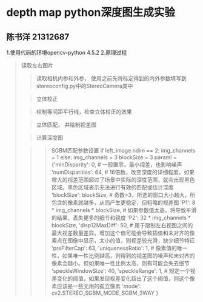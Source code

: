 # depth map python深度图生成实验
## 陈书洋 21312687
1.使用代码的环境opencv-python 4.5.2
2.原理过程
> 读取左右图片
> 
>> 读取相机内参和外参， 使用之前先将标定得到的内外参数填写到stereoconfig.py中的StereoCamera类中
>
>> 立体校正
>
>> 绘制等间距平行线，检查立体校正的效果
>
>> 立体匹配， 并绘制视差图
>
>>  计算深度图
>
>>> SGBM匹配参数设置
    if left_image.ndim == 2:
        img_channels = 1
    else:
        img_channels = 3
    blockSize = 3
    paraml = {'minDisparity': 0,       # 一般置零，最小视差，也影响噪声
              'numDisparities': 64,    # 16倍数，改变深度的详细程度，如果增大的视差范围超过了场景中实际的深度范围，就会出现黑色区域。黑色区域表示无法进行有效的匹配或估计深度
              'blockSize': blockSize,  # 奇数>3，所选的窗口大小越大，所包含的像素就越多，从而产生更稳定，但粗略的视差图
              'P1': 8 * img_channels * blockSize,  # 如果参数值太高，将导致平滑的结果，丢失更多的细节和锐度
              'P2': 32 * img_channels * blockSize,
              'disp12MaxDiff': 50,      # 用于限制左右视图之间的最大视差数量差异。增加这个值可能会导致插值和未对齐的像素点在图像中显示，太小的值，则视差较光滑，缺少细节特征
              'preFilterCap': 63,
              'uniquenessRatio': 1,   # 像素值的唯一性，如果唯一性比例越高，则得到的视差图的噪声和未对齐的像素会越小。但如果唯一性比例太高，则有可能会失去细节
              'speckleWindowSize': 40,
              'speckleRange': 1,       # 规定一个视差变化的阈值，如果发现视差变化超出了这个阈值，则这个像素应该是一些无用的孤立像素
              'mode': cv2.STEREO_SGBM_MODE_SGBM_3WAY
              } 

